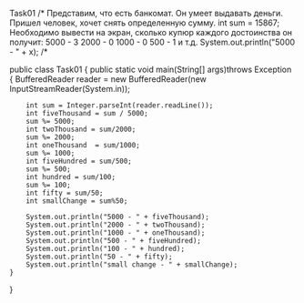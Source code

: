 Task01
/*
Представим, что есть банкомат. Он умеет выдавать деньги. Пришел человек, хочет снять определенную сумму.
int sum = 15867;
Необходимо вывести на экран, сколько купюр каждого достоинства он получит:
5000 - 3
2000 - 0
1000 - 0
500 - 1
и т.д.
System.out.println("5000 - " + x);
/*

public class Task01 {
    public static void main(String[] args)throws Exception {
        BufferedReader reader = new BufferedReader(new InputStreamReader(System.in));

        int sum = Integer.parseInt(reader.readLine());
        int fiveThousand = sum / 5000;
        sum %= 5000;
        int twoThousand = sum/2000;
        sum %= 2000;
        int oneThousand  = sum/1000;
        sum %= 1000;
        int fiveHundred = sum/500;
        sum %= 500;
        int hundred = sum/100;
        sum %= 100;
        int fifty = sum/50;
        int smallСhange = sum%50;

        System.out.println("5000 - " + fiveThousand);
        System.out.println("2000 - " + twoThousand);
        System.out.println("1000 - " + oneThousand);
        System.out.println("500 - " + fiveHundred);
        System.out.println("100 - " + hundred);
        System.out.println("50 - " + fifty);
        System.out.println("small change - " + smallСhange);
    }
}